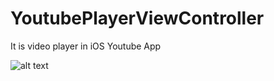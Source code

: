 # YoutubePlayerViewController
It is video player in iOS Youtube App


![alt text](https://github.com/audrl1010/YoutubePlayerViewController/blob/master/YoutubeVideoPlayerViewController/gifFile.gif)
